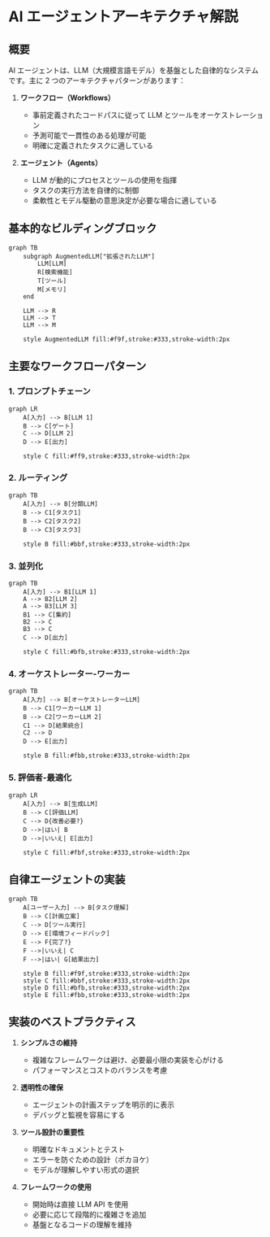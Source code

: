 # AI エージェントアーキテクチャ解説

## 概要

AI エージェントは、LLM（大規模言語モデル）を基盤とした自律的なシステムです。主に 2 つのアーキテクチャパターンがあります：

1. **ワークフロー（Workflows）**

   - 事前定義されたコードパスに従って LLM とツールをオーケストレーション
   - 予測可能で一貫性のある処理が可能
   - 明確に定義されたタスクに適している

2. **エージェント（Agents）**
   - LLM が動的にプロセスとツールの使用を指揮
   - タスクの実行方法を自律的に制御
   - 柔軟性とモデル駆動の意思決定が必要な場合に適している

## 基本的なビルディングブロック

```mermaid
graph TB
    subgraph AugmentedLLM["拡張されたLLM"]
        LLM[LLM]
        R[検索機能]
        T[ツール]
        M[メモリ]
    end

    LLM --> R
    LLM --> T
    LLM --> M

    style AugmentedLLM fill:#f9f,stroke:#333,stroke-width:2px
```

## 主要なワークフローパターン

### 1. プロンプトチェーン

```mermaid
graph LR
    A[入力] --> B[LLM 1]
    B --> C[ゲート]
    C --> D[LLM 2]
    D --> E[出力]

    style C fill:#ff9,stroke:#333,stroke-width:2px
```

### 2. ルーティング

```mermaid
graph TB
    A[入力] --> B[分類LLM]
    B --> C1[タスク1]
    B --> C2[タスク2]
    B --> C3[タスク3]

    style B fill:#bbf,stroke:#333,stroke-width:2px
```

### 3. 並列化

```mermaid
graph TB
    A[入力] --> B1[LLM 1]
    A --> B2[LLM 2]
    A --> B3[LLM 3]
    B1 --> C[集約]
    B2 --> C
    B3 --> C
    C --> D[出力]

    style C fill:#bfb,stroke:#333,stroke-width:2px
```

### 4. オーケストレーター-ワーカー

```mermaid
graph TB
    A[入力] --> B[オーケストレーターLLM]
    B --> C1[ワーカーLLM 1]
    B --> C2[ワーカーLLM 2]
    C1 --> D[結果統合]
    C2 --> D
    D --> E[出力]

    style B fill:#fbb,stroke:#333,stroke-width:2px
```

### 5. 評価者-最適化

```mermaid
graph LR
    A[入力] --> B[生成LLM]
    B --> C[評価LLM]
    C --> D{改善必要?}
    D -->|はい| B
    D -->|いいえ| E[出力]

    style C fill:#fbf,stroke:#333,stroke-width:2px
```

## 自律エージェントの実装

```mermaid
graph TB
    A[ユーザー入力] --> B[タスク理解]
    B --> C[計画立案]
    C --> D[ツール実行]
    D --> E[環境フィードバック]
    E --> F{完了?}
    F -->|いいえ| C
    F -->|はい| G[結果出力]

    style B fill:#f9f,stroke:#333,stroke-width:2px
    style C fill:#bbf,stroke:#333,stroke-width:2px
    style D fill:#bfb,stroke:#333,stroke-width:2px
    style E fill:#fbb,stroke:#333,stroke-width:2px
```

## 実装のベストプラクティス

1. **シンプルさの維持**

   - 複雑なフレームワークは避け、必要最小限の実装を心がける
   - パフォーマンスとコストのバランスを考慮

2. **透明性の確保**

   - エージェントの計画ステップを明示的に表示
   - デバッグと監視を容易にする

3. **ツール設計の重要性**

   - 明確なドキュメントとテスト
   - エラーを防ぐための設計（ポカヨケ）
   - モデルが理解しやすい形式の選択

4. **フレームワークの使用**
   - 開始時は直接 LLM API を使用
   - 必要に応じて段階的に複雑さを追加
   - 基盤となるコードの理解を維持
